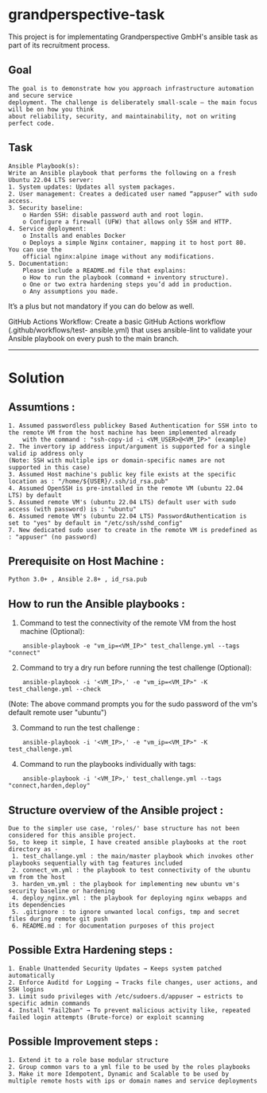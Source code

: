 # grandperspective-task
This project is for implementating Grandperspective GmbH's ansible task as part of its recruitment process. 

## Goal

    The goal is to demonstrate how you approach infrastructure automation and secure service
    deployment. The challenge is deliberately small-scale — the main focus will be on how you think
    about reliability, security, and maintainability, not on writing perfect code.

## Task

    Ansible Playbook(s): 
    Write an Ansible playbook that performs the following on a fresh Ubuntu 22.04 LTS server:
    1. System updates: Updates all system packages.
    2. User management: Creates a dedicated user named “appuser” with sudo access.
    3. Security baseline:
        o Harden SSH: disable password auth and root login.
        o Configure a firewall (UFW) that allows only SSH and HTTP.
    4. Service deployment:
        o Installs and enables Docker
        o Deploys a simple Nginx container, mapping it to host port 80. You can use the
        official nginx:alpine image without any modifications.
    5. Documentation:
        Please include a README.md file that explains:
        o How to run the playbook (command + inventory structure).
        o One or two extra hardening steps you’d add in production.
        o Any assumptions you made.

It’s a plus but not mandatory if you can do below as well.

GitHub Actions Workflow: Create a basic GitHub Actions workflow (.github/workflows/test-
ansible.yml) that uses ansible-lint to validate your Ansible playbook on every push to the main
branch.

----------------------------------------------------------------------------------------
# Solution

## Assumtions :
    1. Assumed passwordless publickey Based Authentication for SSH into to the remote VM from the host machine has been implemented already
        with the command : "ssh-copy-id -i <VM_USER>@<VM_IP>" (example)
    2. The invertory ip address input/argument is supported for a single valid ip address only 
    (Note: SSH with multiple ips or domain-specific names are not supported in this case)
    3. Assumed Host machine's public key file exists at the specific location as : "/home/${USER}/.ssh/id_rsa.pub"
    4. Assumed OpenSSH is pre-installed in the remote VM (ubuntu 22.04 LTS) by default
    5. Assumed remote VM's (ubuntu 22.04 LTS) default user with sudo access (with password) is : "ubuntu"
    6. Assumed remote VM's (ubuntu 22.04 LTS) PasswordAuthentication is set to "yes" by default in "/etc/ssh/sshd_config"
    7. New dedicated sudo user to create in the remote VM is predefined as : "appuser" (no password)

## Prerequisite on Host Machine : 
    Python 3.0+ , Ansible 2.8+ , id_rsa.pub

## How to run the Ansible playbooks :

   1. Command to test the connectivity of the remote VM from the host machine (Optional): 

```
    ansible-playbook -e "vm_ip=<VM_IP>" test_challenge.yml --tags "connect"
```

   2. Command to try a dry run before running the test challenge (Optional): 

```
    ansible-playbook -i '<VM_IP>,' -e "vm_ip=<VM_IP>" -K test_challenge.yml --check
```
(Note: The above command prompts you for the sudo password of the vm's default remote user "ubuntu")

   3. Command to run the test challenge :

```
    ansible-playbook -i '<VM_IP>,' -e "vm_ip=<VM_IP>" -K test_challenge.yml
```

   4. Command to run the playbooks individually with tags:

```
    ansible-playbook -i '<VM_IP>,' test_challenge.yml --tags "connect,harden,deploy"
```

## Structure overview of the Ansible project :
    Due to the simpler use case, 'roles/' base structure has not been considered for this ansible project.
    So, to keep it simple, I have created ansible playbooks at the root directory as -
     1. test_challange.yml : the main/master playbook which invokes other playbooks sequentially with tag features included
     2. connect_vm.yml : the playbook to test connectivity of the ubuntu vm from the host
     3. harden_vm.yml : the playbook for implementing new ubuntu vm's security baseline or hardening
     4. deploy_nginx.yml : the playbook for deploying nginx webapps and its dependencies
     5. .gitignore : to ignore unwanted local configs, tmp and secret files during remote git push
     6. README.md : for documentation purposes of this project

## Possible Extra Hardening steps :
    1. Enable Unattended Security Updates → Keeps system patched automatically
    2. Enforce Auditd for Logging → Tracks file changes, user actions, and SSH logins
    3. Limit sudo privileges with /etc/sudoers.d/appuser → estricts to specific admin commands
    4. Install "Fail2ban" → To prevent malicious activity like, repeated failed login attempts (Brute-force) or exploit scanning

## Possible Improvement steps :
    1. Extend it to a role base modular structure
    2. Group common vars to a yml file to be used by the roles playbooks
    3. Make it more Idempotent, Dynamic and Scalable to be used by multiple remote hosts with ips or domain names and service deployments
  

